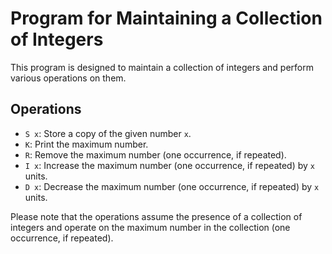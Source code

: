 # Program for Maintaining a Collection of Integers

This program is designed to maintain a collection of integers and perform various operations on them.

## Operations

- `S x`: Store a copy of the given number `x`.
- `K`: Print the maximum number.
- `R`: Remove the maximum number (one occurrence, if repeated).
- `I x`: Increase the maximum number (one occurrence, if repeated) by `x` units.
- `D x`: Decrease the maximum number (one occurrence, if repeated) by `x` units.

Please note that the operations assume the presence of a collection of integers and operate on the maximum number in the collection (one occurrence, if repeated).
